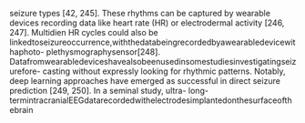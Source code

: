 seizure types [42, 245]. These rhythms can be captured by wearable devices recording data
like heart rate (HR) or electrodermal activity [246, 247]. Multidien HR cycles could also be
linkedtoseizureoccurrence,withthedatabeingrecordedbyawearabledevicewithaphoto-
plethysmographysensor[248].
Datafromwearabledeviceshavealsobeenusedinsomestudiesinvestigatingseizurefore-
casting without expressly looking for rhythmic patterns. Notably, deep learning approaches
have emerged as successful in direct seizure prediction [249, 250]. In a seminal study, ultra-
long-termintracranialEEGdatarecordedwithelectrodesimplantedonthesurfaceofthebrain